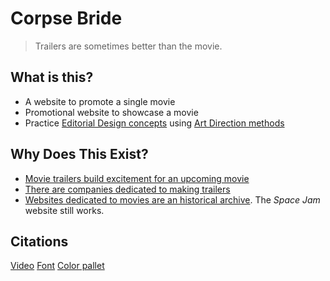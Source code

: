 # Corpse Bride

> Trailers are sometimes better than the movie.

## What is this? 
* A website to promote a single movie
* Promotional website to showcase a movie
* Practice [Editorial Design concepts](https://taiarts.com/en/blog/what-is-editorial-design/) using [Art Direction methods](https://alistapart.com/article/art-direction-and-design/)

## Why Does This Exist?
* [Movie trailers build excitement for an upcoming movie](https://www.npr.org/2023/04/10/1166992845/best-movie-trailers)
* [There are companies dedicated to making trailers](https://www.theringer.com/movies/2018/7/23/17601024/movie-trailer-editors-marvel-pixar-how-made)
* [Websites dedicated to movies are an historical archive](https://www.spacejam.com/1996/jam.html). The _Space Jam_ website still works.

## Citations
[Video](https://www.youtube.com/watch?v=o3hUaNN0Oao)
[Font](https://fonts.google.com/specimen/Jim+Nightshade?query=jim)
[Color pallet](https://www.figma.com/file/QIUND6A1c0axJPdbKT7PNF/Corpse-Bride?type=design&node-id=0-1&mode=design&t=m9pkkobJuKjCVn1h-0)
